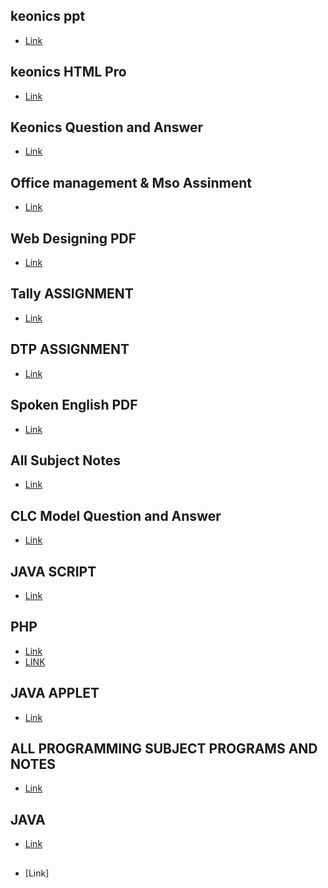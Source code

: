 ## keonics ppt
- [Link](https://bit.ly/3TA4agI)

## keonics HTML Pro
- [Link](https://bit.ly/3Vz80bl)
## Keonics Question and Answer
- [Link](https://bit.ly/3ioJStF)
## Office management & Mso Assinment
- [Link](https://bit.ly/3gMUW3x)
## Web Designing PDF
- [Link](https://bit.ly/3Ucrr8R)
## Tally ASSIGNMENT
- [Link](https://bit.ly/3VC0GMo)
## DTP ASSIGNMENT
- [Link](https://bit.ly/3F7zJKV)
## Spoken English PDF
- [Link](https://bit.ly/3AUqbR2)
## All Subject Notes
- [Link](https://bit.ly/3u9WoQA)
## CLC Model Question and Answer
- [Link](https://bit.ly/3EPADKG)
## JAVA SCRIPT
- [Link](https://bit.ly/3uaiLW2)
## PHP
- [Link](https://bit.ly/3XF9O4z)
- [LINK](https://bit.ly/3ii74tI)
## JAVA APPLET
- [Link](https://bit.ly/3AODXEP)
## ALL PROGRAMMING SUBJECT PROGRAMS AND NOTES
- [Link](https://bit.ly/3XKBy7N)
## JAVA
- [Link](https://bit.ly/3Vk1INa)
##
- [Link]
